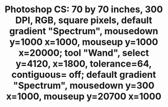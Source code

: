 ---
ee_id: '4339'
site: '1'
type: '2'
long_id: 2016-007 Photoshop-cs
url: 2016-007-photoshop-cs
title: 'Photoshop CS: 70 by 70 inches, 300 DPI, RGB, square pixels, default gradient
  "Spectrum", mousedown y=1000 x=1000, mouseup y=1000 x=20000; tool "Wand", select
  y=4120, x=1800, tolerance=64, contiguous= off; default gradient "Spectrum", mousedown
  y=300 x=1000, mouseup y=20700 x=1000'
year: '2016'
medium: Chromogenic print
commission:
dims: 70 x 70 in
pitch:
ps:
live_url:
related:
youtube:
imgs: photoshop-cs-2016-007-full-database-Team.jpg
subheading:
display_year: '2016'
download:
add_credit:
add_credits:
related_code:
layout: things-i-made
---
